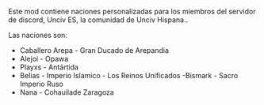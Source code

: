 Este mod contiene naciones personalizadas para los miembros del servidor de discord, Unciv ES, la comunidad de Unciv Hispana..

Las naciones son:
- Caballero Arepa - Gran Ducado de Arepandia
- Alejoi - Opawa
- Playxs - Antártida
- Belias - Imperio Islamico
         - Los Reinos Unificados
-Bismark - Sacro Imperio Ruso
- Nana - Cohauilade Zaragoza
